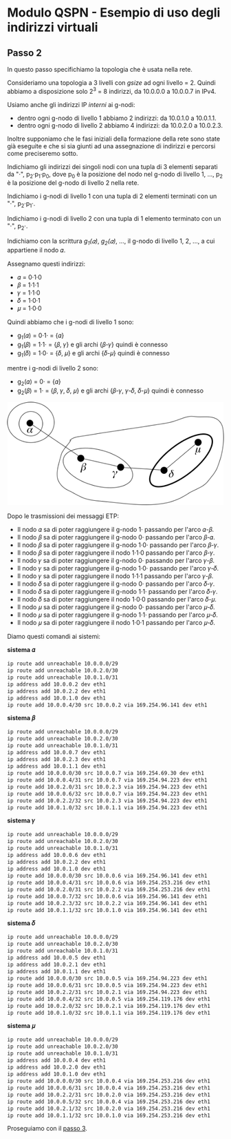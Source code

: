 # Modulo QSPN - Esempio di uso degli indirizzi virtuali

## Passo 2

In questo passo specifichiamo la topologia che è usata nella rete.

Consideriamo una topologia a 3 livelli con *gsize* ad ogni livello = 2. Quindi abbiamo a disposizione solo
2<sup>3</sup> = 8 indirizzi, da 10.0.0.0 a 10.0.0.7 in IPv4.

Usiamo anche gli indirizzi IP *interni* ai g-nodi:

*   dentro ogni g-nodo di livello 1 abbiamo 2 indirizzi: da 10.0.1.0 a 10.0.1.1.
*   dentro ogni g-nodo di livello 2 abbiamo 4 indirizzi: da 10.0.2.0 a 10.0.2.3.

Inoltre supponiamo che le fasi iniziali della formazione della rete sono state già eseguite e che si sia giunti
ad una assegnazione di indirizzi e percorsi come preciseremo sotto.

Indichiamo gli indirizzi dei singoli nodi con una tupla di 3 elementi separati da "·",
p<sub>2</sub>·p<sub>1</sub>·p<sub>0</sub>, dove p<sub>0</sub> è la posizione del nodo nel g-nodo
di livello 1, ..., p<sub>2</sub> è la posizione del g-nodo di livello 2 nella rete.

Indichiamo i g-nodi di livello 1 con una tupla di 2 elementi terminati con un "·", p<sub>2</sub>·p<sub>1</sub>·.

Indichiamo i g-nodi di livello 2 con una tupla di 1 elemento terminato con un "·", p<sub>2</sub>·.

Indichiamo con la scrittura *g<sub>1</sub>(𝛼)*, *g<sub>2</sub>(𝛼)*, ..., il g-nodo di livello 1, 2, ..., a cui appartiene il nodo 𝛼.

Assegnamo questi indirizzi:

*   𝛼 = 0·1·0
*   𝛽 = 1·1·1
*   𝛾 = 1·1·0
*   𝛿 = 1·0·1
*   𝜇 = 1·0·0

Quindi abbiamo che i g-nodi di livello 1 sono:

*   g<sub>1</sub>(𝛼) = 0·1· = {𝛼}
*   g<sub>1</sub>(𝛽) = 1·1· = {𝛽, 𝛾} e gli archi {𝛽-𝛾} quindi è connesso
*   g<sub>1</sub>(𝛿) = 1·0· = {𝛿, 𝜇} e gli archi {𝛿-𝜇} quindi è connesso

mentre i g-nodi di livello 2 sono:

*   g<sub>2</sub>(𝛼) = 0· = {𝛼}
*   g<sub>2</sub>(𝛽) = 1· = {𝛽, 𝛾, 𝛿, 𝜇} e gli archi {𝛽-𝛾, 𝛾-𝛿, 𝛿-𝜇} quindi è connesso

![grafo2](img/Step2/grafo2.png)

Dopo le trasmissioni dei messaggi ETP:

*   Il nodo 𝛼 sa di poter raggiungere il g-nodo 1· passando per l'arco 𝛼-𝛽.
*   Il nodo 𝛽 sa di poter raggiungere il g-nodo 0· passando per l'arco 𝛽-𝛼.
*   Il nodo 𝛽 sa di poter raggiungere il g-nodo 1·0· passando per l'arco 𝛽-𝛾.
*   Il nodo 𝛽 sa di poter raggiungere il nodo 1·1·0 passando per l'arco 𝛽-𝛾.
*   Il nodo 𝛾 sa di poter raggiungere il g-nodo 0· passando per l'arco 𝛾-𝛽.
*   Il nodo 𝛾 sa di poter raggiungere il g-nodo 1·0· passando per l'arco 𝛾-𝛿.
*   Il nodo 𝛾 sa di poter raggiungere il nodo 1·1·1 passando per l'arco 𝛾-𝛽.
*   Il nodo 𝛿 sa di poter raggiungere il g-nodo 0· passando per l'arco 𝛿-𝛾.
*   Il nodo 𝛿 sa di poter raggiungere il g-nodo 1·1· passando per l'arco 𝛿-𝛾.
*   Il nodo 𝛿 sa di poter raggiungere il nodo 1·0·0 passando per l'arco 𝛿-𝜇.
*   Il nodo 𝜇 sa di poter raggiungere il g-nodo 0· passando per l'arco 𝜇-𝛿.
*   Il nodo 𝜇 sa di poter raggiungere il g-nodo 1·1· passando per l'arco 𝜇-𝛿.
*   Il nodo 𝜇 sa di poter raggiungere il nodo 1·0·1 passando per l'arco 𝜇-𝛿.

Diamo questi comandi ai sistemi:

**sistema 𝛼**
```
ip route add unreachable 10.0.0.0/29
ip route add unreachable 10.0.2.0/30
ip route add unreachable 10.0.1.0/31
ip address add 10.0.0.2 dev eth1
ip address add 10.0.2.2 dev eth1
ip address add 10.0.1.0 dev eth1
ip route add 10.0.0.4/30 src 10.0.0.2 via 169.254.96.141 dev eth1
```
**sistema 𝛽**
```
ip route add unreachable 10.0.0.0/29
ip route add unreachable 10.0.2.0/30
ip route add unreachable 10.0.1.0/31
ip address add 10.0.0.7 dev eth1
ip address add 10.0.2.3 dev eth1
ip address add 10.0.1.1 dev eth1
ip route add 10.0.0.0/30 src 10.0.0.7 via 169.254.69.30 dev eth1
ip route add 10.0.0.4/31 src 10.0.0.7 via 169.254.94.223 dev eth1
ip route add 10.0.2.0/31 src 10.0.2.3 via 169.254.94.223 dev eth1
ip route add 10.0.0.6/32 src 10.0.0.7 via 169.254.94.223 dev eth1
ip route add 10.0.2.2/32 src 10.0.2.3 via 169.254.94.223 dev eth1
ip route add 10.0.1.0/32 src 10.0.1.1 via 169.254.94.223 dev eth1
```
**sistema 𝛾**
```
ip route add unreachable 10.0.0.0/29
ip route add unreachable 10.0.2.0/30
ip route add unreachable 10.0.1.0/31
ip address add 10.0.0.6 dev eth1
ip address add 10.0.2.2 dev eth1
ip address add 10.0.1.0 dev eth1
ip route add 10.0.0.0/30 src 10.0.0.6 via 169.254.96.141 dev eth1
ip route add 10.0.0.4/31 src 10.0.0.6 via 169.254.253.216 dev eth1
ip route add 10.0.2.0/31 src 10.0.2.2 via 169.254.253.216 dev eth1
ip route add 10.0.0.7/32 src 10.0.0.6 via 169.254.96.141 dev eth1
ip route add 10.0.2.3/32 src 10.0.2.2 via 169.254.96.141 dev eth1
ip route add 10.0.1.1/32 src 10.0.1.0 via 169.254.96.141 dev eth1
```
**sistema 𝛿**
```
ip route add unreachable 10.0.0.0/29
ip route add unreachable 10.0.2.0/30
ip route add unreachable 10.0.1.0/31
ip address add 10.0.0.5 dev eth1
ip address add 10.0.2.1 dev eth1
ip address add 10.0.1.1 dev eth1
ip route add 10.0.0.0/30 src 10.0.0.5 via 169.254.94.223 dev eth1
ip route add 10.0.0.6/31 src 10.0.0.5 via 169.254.94.223 dev eth1
ip route add 10.0.2.2/31 src 10.0.2.1 via 169.254.94.223 dev eth1
ip route add 10.0.0.4/32 src 10.0.0.5 via 169.254.119.176 dev eth1
ip route add 10.0.2.0/32 src 10.0.2.1 via 169.254.119.176 dev eth1
ip route add 10.0.1.0/32 src 10.0.1.1 via 169.254.119.176 dev eth1
```
**sistema 𝜇**
```
ip route add unreachable 10.0.0.0/29
ip route add unreachable 10.0.2.0/30
ip route add unreachable 10.0.1.0/31
ip address add 10.0.0.4 dev eth1
ip address add 10.0.2.0 dev eth1
ip address add 10.0.1.0 dev eth1
ip route add 10.0.0.0/30 src 10.0.0.4 via 169.254.253.216 dev eth1
ip route add 10.0.0.6/31 src 10.0.0.4 via 169.254.253.216 dev eth1
ip route add 10.0.2.2/31 src 10.0.2.0 via 169.254.253.216 dev eth1
ip route add 10.0.0.5/32 src 10.0.0.4 via 169.254.253.216 dev eth1
ip route add 10.0.2.1/32 src 10.0.2.0 via 169.254.253.216 dev eth1
ip route add 10.0.1.1/32 src 10.0.1.0 via 169.254.253.216 dev eth1
```

Proseguiamo con il [passo 3](Step3.md).

